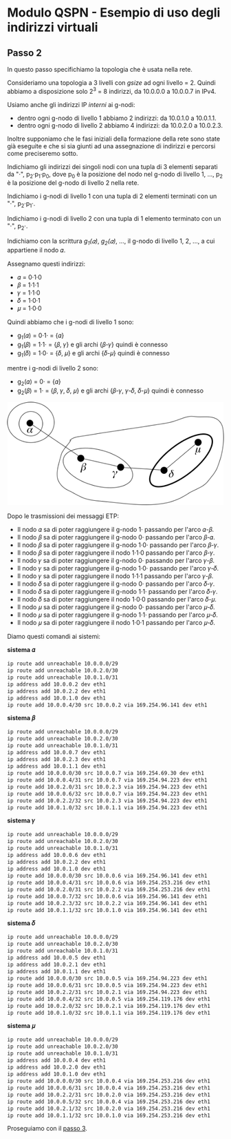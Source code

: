 # Modulo QSPN - Esempio di uso degli indirizzi virtuali

## Passo 2

In questo passo specifichiamo la topologia che è usata nella rete.

Consideriamo una topologia a 3 livelli con *gsize* ad ogni livello = 2. Quindi abbiamo a disposizione solo
2<sup>3</sup> = 8 indirizzi, da 10.0.0.0 a 10.0.0.7 in IPv4.

Usiamo anche gli indirizzi IP *interni* ai g-nodi:

*   dentro ogni g-nodo di livello 1 abbiamo 2 indirizzi: da 10.0.1.0 a 10.0.1.1.
*   dentro ogni g-nodo di livello 2 abbiamo 4 indirizzi: da 10.0.2.0 a 10.0.2.3.

Inoltre supponiamo che le fasi iniziali della formazione della rete sono state già eseguite e che si sia giunti
ad una assegnazione di indirizzi e percorsi come preciseremo sotto.

Indichiamo gli indirizzi dei singoli nodi con una tupla di 3 elementi separati da "·",
p<sub>2</sub>·p<sub>1</sub>·p<sub>0</sub>, dove p<sub>0</sub> è la posizione del nodo nel g-nodo
di livello 1, ..., p<sub>2</sub> è la posizione del g-nodo di livello 2 nella rete.

Indichiamo i g-nodi di livello 1 con una tupla di 2 elementi terminati con un "·", p<sub>2</sub>·p<sub>1</sub>·.

Indichiamo i g-nodi di livello 2 con una tupla di 1 elemento terminato con un "·", p<sub>2</sub>·.

Indichiamo con la scrittura *g<sub>1</sub>(𝛼)*, *g<sub>2</sub>(𝛼)*, ..., il g-nodo di livello 1, 2, ..., a cui appartiene il nodo 𝛼.

Assegnamo questi indirizzi:

*   𝛼 = 0·1·0
*   𝛽 = 1·1·1
*   𝛾 = 1·1·0
*   𝛿 = 1·0·1
*   𝜇 = 1·0·0

Quindi abbiamo che i g-nodi di livello 1 sono:

*   g<sub>1</sub>(𝛼) = 0·1· = {𝛼}
*   g<sub>1</sub>(𝛽) = 1·1· = {𝛽, 𝛾} e gli archi {𝛽-𝛾} quindi è connesso
*   g<sub>1</sub>(𝛿) = 1·0· = {𝛿, 𝜇} e gli archi {𝛿-𝜇} quindi è connesso

mentre i g-nodi di livello 2 sono:

*   g<sub>2</sub>(𝛼) = 0· = {𝛼}
*   g<sub>2</sub>(𝛽) = 1· = {𝛽, 𝛾, 𝛿, 𝜇} e gli archi {𝛽-𝛾, 𝛾-𝛿, 𝛿-𝜇} quindi è connesso

![grafo2](img/Step2/grafo2.png)

Dopo le trasmissioni dei messaggi ETP:

*   Il nodo 𝛼 sa di poter raggiungere il g-nodo 1· passando per l'arco 𝛼-𝛽.
*   Il nodo 𝛽 sa di poter raggiungere il g-nodo 0· passando per l'arco 𝛽-𝛼.
*   Il nodo 𝛽 sa di poter raggiungere il g-nodo 1·0· passando per l'arco 𝛽-𝛾.
*   Il nodo 𝛽 sa di poter raggiungere il nodo 1·1·0 passando per l'arco 𝛽-𝛾.
*   Il nodo 𝛾 sa di poter raggiungere il g-nodo 0· passando per l'arco 𝛾-𝛽.
*   Il nodo 𝛾 sa di poter raggiungere il g-nodo 1·0· passando per l'arco 𝛾-𝛿.
*   Il nodo 𝛾 sa di poter raggiungere il nodo 1·1·1 passando per l'arco 𝛾-𝛽.
*   Il nodo 𝛿 sa di poter raggiungere il g-nodo 0· passando per l'arco 𝛿-𝛾.
*   Il nodo 𝛿 sa di poter raggiungere il g-nodo 1·1· passando per l'arco 𝛿-𝛾.
*   Il nodo 𝛿 sa di poter raggiungere il nodo 1·0·0 passando per l'arco 𝛿-𝜇.
*   Il nodo 𝜇 sa di poter raggiungere il g-nodo 0· passando per l'arco 𝜇-𝛿.
*   Il nodo 𝜇 sa di poter raggiungere il g-nodo 1·1· passando per l'arco 𝜇-𝛿.
*   Il nodo 𝜇 sa di poter raggiungere il nodo 1·0·1 passando per l'arco 𝜇-𝛿.

Diamo questi comandi ai sistemi:

**sistema 𝛼**
```
ip route add unreachable 10.0.0.0/29
ip route add unreachable 10.0.2.0/30
ip route add unreachable 10.0.1.0/31
ip address add 10.0.0.2 dev eth1
ip address add 10.0.2.2 dev eth1
ip address add 10.0.1.0 dev eth1
ip route add 10.0.0.4/30 src 10.0.0.2 via 169.254.96.141 dev eth1
```
**sistema 𝛽**
```
ip route add unreachable 10.0.0.0/29
ip route add unreachable 10.0.2.0/30
ip route add unreachable 10.0.1.0/31
ip address add 10.0.0.7 dev eth1
ip address add 10.0.2.3 dev eth1
ip address add 10.0.1.1 dev eth1
ip route add 10.0.0.0/30 src 10.0.0.7 via 169.254.69.30 dev eth1
ip route add 10.0.0.4/31 src 10.0.0.7 via 169.254.94.223 dev eth1
ip route add 10.0.2.0/31 src 10.0.2.3 via 169.254.94.223 dev eth1
ip route add 10.0.0.6/32 src 10.0.0.7 via 169.254.94.223 dev eth1
ip route add 10.0.2.2/32 src 10.0.2.3 via 169.254.94.223 dev eth1
ip route add 10.0.1.0/32 src 10.0.1.1 via 169.254.94.223 dev eth1
```
**sistema 𝛾**
```
ip route add unreachable 10.0.0.0/29
ip route add unreachable 10.0.2.0/30
ip route add unreachable 10.0.1.0/31
ip address add 10.0.0.6 dev eth1
ip address add 10.0.2.2 dev eth1
ip address add 10.0.1.0 dev eth1
ip route add 10.0.0.0/30 src 10.0.0.6 via 169.254.96.141 dev eth1
ip route add 10.0.0.4/31 src 10.0.0.6 via 169.254.253.216 dev eth1
ip route add 10.0.2.0/31 src 10.0.2.2 via 169.254.253.216 dev eth1
ip route add 10.0.0.7/32 src 10.0.0.6 via 169.254.96.141 dev eth1
ip route add 10.0.2.3/32 src 10.0.2.2 via 169.254.96.141 dev eth1
ip route add 10.0.1.1/32 src 10.0.1.0 via 169.254.96.141 dev eth1
```
**sistema 𝛿**
```
ip route add unreachable 10.0.0.0/29
ip route add unreachable 10.0.2.0/30
ip route add unreachable 10.0.1.0/31
ip address add 10.0.0.5 dev eth1
ip address add 10.0.2.1 dev eth1
ip address add 10.0.1.1 dev eth1
ip route add 10.0.0.0/30 src 10.0.0.5 via 169.254.94.223 dev eth1
ip route add 10.0.0.6/31 src 10.0.0.5 via 169.254.94.223 dev eth1
ip route add 10.0.2.2/31 src 10.0.2.1 via 169.254.94.223 dev eth1
ip route add 10.0.0.4/32 src 10.0.0.5 via 169.254.119.176 dev eth1
ip route add 10.0.2.0/32 src 10.0.2.1 via 169.254.119.176 dev eth1
ip route add 10.0.1.0/32 src 10.0.1.1 via 169.254.119.176 dev eth1
```
**sistema 𝜇**
```
ip route add unreachable 10.0.0.0/29
ip route add unreachable 10.0.2.0/30
ip route add unreachable 10.0.1.0/31
ip address add 10.0.0.4 dev eth1
ip address add 10.0.2.0 dev eth1
ip address add 10.0.1.0 dev eth1
ip route add 10.0.0.0/30 src 10.0.0.4 via 169.254.253.216 dev eth1
ip route add 10.0.0.6/31 src 10.0.0.4 via 169.254.253.216 dev eth1
ip route add 10.0.2.2/31 src 10.0.2.0 via 169.254.253.216 dev eth1
ip route add 10.0.0.5/32 src 10.0.0.4 via 169.254.253.216 dev eth1
ip route add 10.0.2.1/32 src 10.0.2.0 via 169.254.253.216 dev eth1
ip route add 10.0.1.1/32 src 10.0.1.0 via 169.254.253.216 dev eth1
```

Proseguiamo con il [passo 3](Step3.md).

